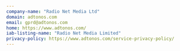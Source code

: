 ```yaml
---
company-name: "Radio Net Media Ltd"
domain: adtonos.com
email: gprd@adtonos.com
home: https://www.adtonos.com/
iab-listing-name: "Radio Net Media Limited"
privacy-policy: https://www.adtonos.com/service-privacy-policy/
---
```




